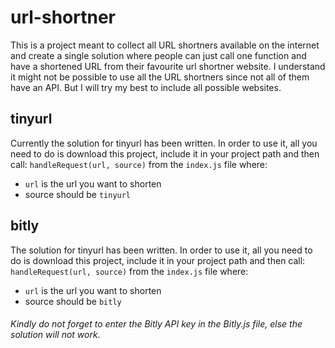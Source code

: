 # url-shortner
This is a project meant to collect all URL shortners available on the internet and create a single solution where people can just call one function and have a shortened URL from their favourite url shortner website.
I understand it might not be possible to use all the URL shortners since not all of them have an API. But I will try my best to include all possible websites.


## tinyurl
Currently the solution for tinyurl has been written. In order to use it, all you need to do is download this project, include it in your project path and then call:
`handleRequest(url, source)`
from the `index.js` file where:
* `url` is the url you want to shorten
* source should be `tinyurl`

## bitly
The solution for tinyurl has been written. In order to use it, all you need to do is download this project, include it in your project path and then call:
`handleRequest(url, source)`
from the `index.js` file where:
* `url` is the url you want to shorten
* source should be `bitly`

###### Kindly do not forget to enter the Bitly API key in the Bitly.js file, else the solution will not work.

